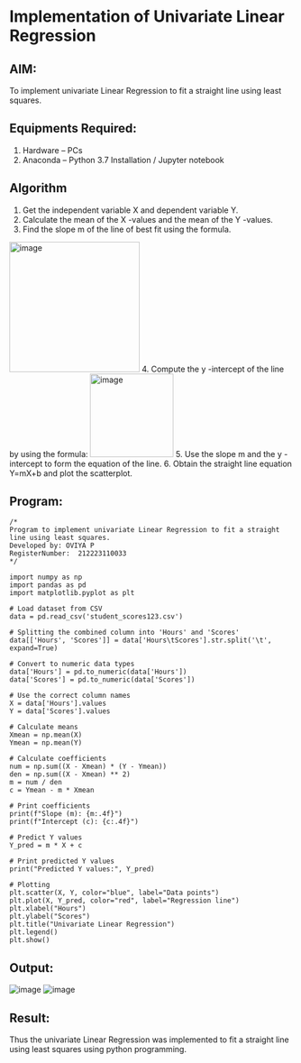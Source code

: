 # Implementation of Univariate Linear Regression
## AIM:
To implement univariate Linear Regression to fit a straight line using least squares.

## Equipments Required:
1. Hardware – PCs
2. Anaconda – Python 3.7 Installation / Jupyter notebook

## Algorithm
1. Get the independent variable X and dependent variable Y.
2. Calculate the mean of the X -values and the mean of the Y -values.
3. Find the slope m of the line of best fit using the formula. 
<img width="231" alt="image" src="https://user-images.githubusercontent.com/93026020/192078527-b3b5ee3e-992f-46c4-865b-3b7ce4ac54ad.png">
4. Compute the y -intercept of the line by using the formula:
<img width="148" alt="image" src="https://user-images.githubusercontent.com/93026020/192078545-79d70b90-7e9d-4b85-9f8b-9d7548a4c5a4.png">
5. Use the slope m and the y -intercept to form the equation of the line.
6. Obtain the straight line equation Y=mX+b and plot the scatterplot.

## Program:
```
/*
Program to implement univariate Linear Regression to fit a straight line using least squares.
Developed by: OVIYA P
RegisterNumber:  212223110033
*/
```
```
import numpy as np
import pandas as pd
import matplotlib.pyplot as plt

# Load dataset from CSV
data = pd.read_csv('student_scores123.csv')

# Splitting the combined column into 'Hours' and 'Scores'
data[['Hours', 'Scores']] = data['Hours\tScores'].str.split('\t', expand=True)

# Convert to numeric data types
data['Hours'] = pd.to_numeric(data['Hours'])
data['Scores'] = pd.to_numeric(data['Scores'])

# Use the correct column names
X = data['Hours'].values
Y = data['Scores'].values

# Calculate means
Xmean = np.mean(X)
Ymean = np.mean(Y)

# Calculate coefficients
num = np.sum((X - Xmean) * (Y - Ymean))
den = np.sum((X - Xmean) ** 2)
m = num / den
c = Ymean - m * Xmean

# Print coefficients
print(f"Slope (m): {m:.4f}")
print(f"Intercept (c): {c:.4f}")

# Predict Y values
Y_pred = m * X + c

# Print predicted Y values
print("Predicted Y values:", Y_pred)

# Plotting
plt.scatter(X, Y, color="blue", label="Data points")
plt.plot(X, Y_pred, color="red", label="Regression line")
plt.xlabel("Hours")
plt.ylabel("Scores")
plt.title("Univariate Linear Regression")
plt.legend()
plt.show()

```
## Output:
![image](https://github.com/user-attachments/assets/f6b535b6-53a3-4116-bb7d-b94b8f7c257e)
![image](https://github.com/user-attachments/assets/c44efdc6-eb73-4629-a465-e3b77582f02e)



## Result:
Thus the univariate Linear Regression was implemented to fit a straight line using least squares using python programming.
